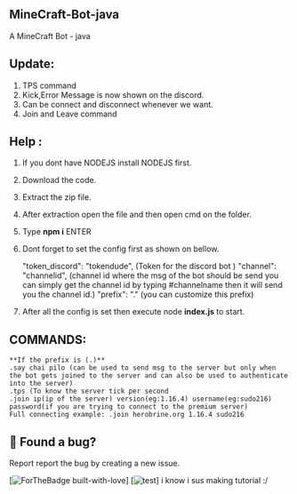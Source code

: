 ## MineCraft-Bot-java
A MineCraft Bot - java
## Update:
1. TPS command
2. Kick,Error Message is now shown on the discord.
3. Can be connect and disconnect whenever we want.
4. Join and Leave command
## Help :
1. If you dont have NODEJS install NODEJS first.
2. Download the code.
3. Extract the zip file.
4. After extraction open the file and then open cmd on the folder.
5. Type **npm i** ENTER
6. Dont forget to set the config first as shown on bellow.

    "token_discord": "tokendude", (Token for the discord bot )
    "channel": "channelid", (channel id where the msg of the bot should be send you can simply get the channel id by typing \#channelname then it will send you the channel id.)
    "prefix": "." (you can customize this prefix)
7. After all the config is set then execute node **index.js** to start. 
## COMMANDS:
    **If the prefix is (.)**
    .say chai pilo (can be used to send msg to the server but only when the bot gets joined to the server and can also be used to authenticate into the server)
    .tps (To know the server tick per second 
    .join ip(ip of the server) version(eg:1.16.4) username(eg:sudo216) password(if you are trying to connect to the premium server)
	Full connecting example: .join herobrine.org 1.16.4 sudo216

## 🐛 Found a bug?
Report report the bug by creating a new issue.


[![ForTheBadge built-with-love](http://ForTheBadge.com/images/badges/built-with-love.svg)]
[![test](https://user-images.githubusercontent.com/25097841/101589531-a2c98100-3a0e-11eb-872e-fefa791aaaf6.gif)]
i know i sus making tutorial :/
